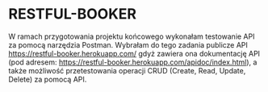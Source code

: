 # RESTFUL-BOOKER
W ramach przygotowania projektu końcowego wykonałam testowanie API za pomocą narzędzia Postman. Wybrałam do tego zadania publicze API https://restful-booker.herokuapp.com/ gdyż zawiera ona dokumentację API (pod adresem: https://restful-booker.herokuapp.com/apidoc/index.html), a także możliwość  przetestowania operacji CRUD (Create, Read, Update, Delete) za pomocą API.
 
